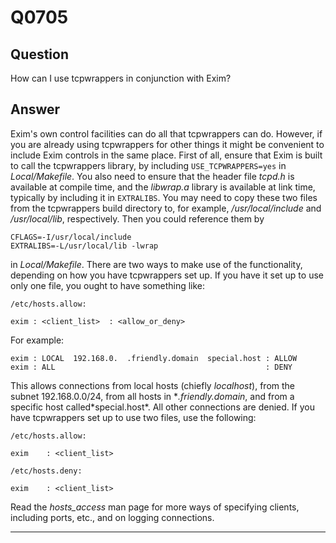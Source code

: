 Q0705
=====

Question
--------

How can I use tcpwrappers in conjunction with Exim?

Answer
------

Exim's own control facilities can do all that tcpwrappers can do.
However, if you are already using tcpwrappers for other things it might
be convenient to include Exim controls in the same place. First of all,
ensure that Exim is built to call the tcpwrappers library, by including
`USE_TCPWRAPPERS=yes` in *Local/Makefile*. You also need to ensure that
the header file *tcpd.h* is available at compile time, and the
*libwrap.a* library is available at link time, typically by including it
in `EXTRALIBS`. You may need to copy these two files from the
tcpwrappers build directory to, for example, */usr/local/include* and
*/usr/local/lib*, respectively. Then you could reference them by

    CFLAGS=-I/usr/local/include
    EXTRALIBS=-L/usr/local/lib -lwrap

in *Local/Makefile*. There are two ways to make use of the
functionality, depending on how you have tcpwrappers set up. If you have
it set up to use only one file, you ought to have something like:

    /etc/hosts.allow:

    exim : <client_list>  : <allow_or_deny>

For example:

    exim : LOCAL  192.168.0.  .friendly.domain  special.host : ALLOW
    exim : ALL                                               : DENY

This allows connections from local hosts (chiefly *localhost*), from the
subnet 192.168.0.0/24, from all hosts in **.friendly.domain*, and from a
specific host called*special.host\*. All other connections are denied.
If you have tcpwrappers set up to use two files, use the following:

    /etc/hosts.allow:

    exim    : <client_list>

    /etc/hosts.deny:

    exim    : <client_list>

Read the *hosts\_access* man page for more ways of specifying clients,
including ports, etc., and on logging connections.

* * * * *
